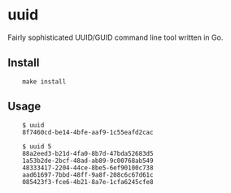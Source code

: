 # uuid
Fairly sophisticated UUID/GUID command line tool written in Go.
## Install
```
    make install
```

## Usage
```
    $ uuid
    8f7460cd-be14-4bfe-aaf9-1c55eafd2cac

    $ uuid 5
    88a2eed3-b21d-4fa0-8b7d-47bda52683d5
    1a53b2de-2bcf-48ad-ab89-9c00768ab549
    48333417-2204-44ce-8be5-6ef90100c738
    aad61697-7bbd-48ff-9a8f-208c6c67d61c
    085423f3-fce6-4b21-8a7e-1cfa6245cfe8
```
